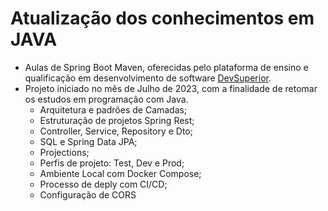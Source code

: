# Atualização dos conhecimentos em JAVA 

- Aulas de Spring Boot Maven, oferecidas pelo plataforma de ensino e qualificação em desenvolvimento de software [DevSuperior](https://devsuperior.com.br/sds-inscricao-org).
- Projeto iniciado no mês de Julho de 2023, com a finalidade de retomar os estudos em programação com Java.
  - Arquitetura e padrões de Camadas;
  - Estruturação de projetos Spring Rest;
  - Controller, Service, Repository e Dto;
  - SQL e Spring Data JPA;
  - Projections;
  - Perfis de projeto: Test, Dev e Prod;
  - Ambiente Local com Docker Compose;
  - Processo de deply com CI/CD;
  - Configuração de CORS
